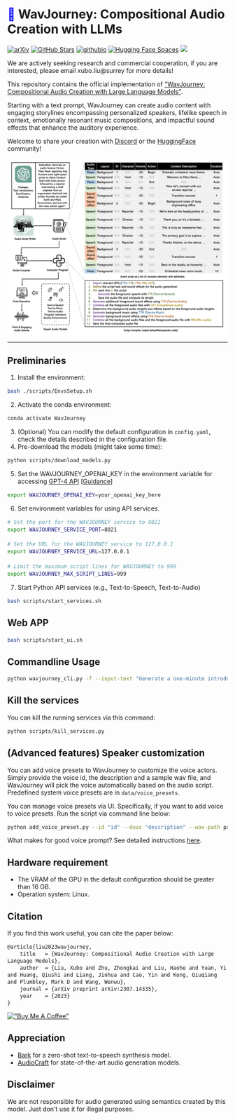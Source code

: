 # <span style="color: blue;">🎵</span> WavJourney: Compositional Audio Creation with LLMs
[![arXiv](https://img.shields.io/badge/arXiv-Paper-<COLOR>.svg)](https://arxiv.org/abs/2307.14335) [![GitHub Stars](https://img.shields.io/github/stars/Audio-AGI/WavJourney?style=social)](https://github.com/Audio-AGI/WavJourney/) [![githubio](https://img.shields.io/badge/GitHub.io-Demo_Page-blue?logo=Github&style=flat-square)](https://audio-agi.github.io/WavJourney_demopage/) [![Hugging Face Spaces](https://img.shields.io/badge/%F0%9F%A4%97%20Hugging%20Face-Spaces-blue)](https://huggingface.co/spaces/Audio-AGI/WavJourney) [![](https://dcbadge.vercel.app/api/server/5Hqu9NmA8V?style=flat&compact=True)](https://discord.com/invite/5Hqu9NmA8V)

We are actively seeking research and commercial cooperation, if you are interested, please email xubo.liu@surrey for more details!

This repository contains the official implementation of ["WavJourney: Compositional Audio Creation with Large Language Models"](https://audio-agi.github.io/WavJourney_demopage/WavJourney_arXiv.pdf).

Starting with a text prompt, WavJourney can create audio content with engaging storylines encompassing personalized speakers, lifelike speech in context, emotionally resonant music compositions, and impactful sound effects that enhance the auditory experience. 

Welcome to share your creation with [Discord](https://discord.com/invite/5Hqu9NmA8V) or the [HuggingFace](https://huggingface.co/spaces/Audio-AGI/WavJourney/discussions) community!

<p align="center">
  <img align="middle" width="800" src="assets/WavJourney.png"/>
</p>

<hr>


## Preliminaries
1. Install the environment:
```bash
bash ./scripts/EnvsSetup.sh
```
2. Activate the conda environment:
```bash
conda activate WavJourney
```

3. (Optional) You can modify the default configuration in `config.yaml`, check the details described in the configuration file. 
4. Pre-download the models (might take some time):
```bash
python scripts/download_models.py
```

5. Set the WAVJOURNEY_OPENAI_KEY in the environment variable for accessing [GPT-4 API](https://platform.openai.com/account/api-keys) [[Guidance](https://help.openai.com/en/articles/7102672-how-can-i-access-gpt-4)]
```bash
export WAVJOURNEY_OPENAI_KEY=your_openai_key_here
```

6. Set environment variables for using API services.
```bash
# Set the port for the WAVJOURNEY service to 8021
export WAVJOURNEY_SERVICE_PORT=8021

# Set the URL for the WAVJOURNEY service to 127.0.0.1
export WAVJOURNEY_SERVICE_URL=127.0.0.1

# Limit the maximum script lines for WAVJOURNEY to 999
export WAVJOURNEY_MAX_SCRIPT_LINES=999
```


7. Start Python API services (e.g., Text-to-Speech, Text-to-Audio)
```bash
bash scripts/start_services.sh
```

## Web APP
 ```bash
bash scripts/start_ui.sh
  ```

## Commandline Usage
 ```bash
 python wavjourney_cli.py -f --input-text "Generate a one-minute introduction to quantum mechanics" 
 ```


## Kill the services
You can kill the running services via this command:
 ```bash
python scripts/kill_services.py
  ```
  
## (Advanced features) Speaker customization 
You can add voice presets to WavJourney to customize the voice actors. Simply provide the voice id, the description and a sample wav file, and WavJourney will pick the voice automatically based on the audio script. Predefined system voice presets are in `data/voice_presets`.

You can manage voice presets via UI. Specifically, if you want to add voice to voice presets. Run the script via command line below:
```bash
python add_voice_preset.py --id "id" --desc "description" --wav-path path/to/wav --session-id ''
```
What makes for good voice prompt? See detailed instructions <a href="https://github.com/gitmylo/bark-voice-cloning-HuBERT-quantizer">here</a>. 
## Hardware requirement
- The VRAM of the GPU in the default configuration should be greater than 16 GB.
- Operation system: Linux.

## Citation
If you find this work useful, you can cite the paper below:

    @article{liu2023wavjourney,
        title   = {WavJourney: Compositional Audio Creation with Large Language Models},
        author  = {Liu, Xubo and Zhu, Zhongkai and Liu, Haohe and Yuan, Yi and Huang, Qiushi and Liang, Jinhua and Cao, Yin and Kong, Qiuqiang and Plumbley, Mark D and Wang, Wenwu},
        journal = {arXiv preprint arXiv:2307.14335},
        year    = {2023}
    }

[!["Buy Me A Coffee"](https://www.buymeacoffee.com/assets/img/custom_images/orange_img.png)](https://www.buymeacoffee.com/liuxubo)

## Appreciation
- [Bark](https://github.com/suno-ai/bark) for a zero-shot text-to-speech synthesis model.
- [AudioCraft](https://github.com/facebookresearch/audiocraft) for state-of-the-art audio generation models.

## Disclaimer
We are not responsible for audio generated using semantics created by this model. Just don't use it for illegal purposes.


